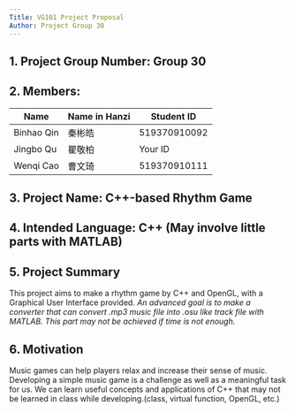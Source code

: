 ```yaml
---
Title: VG101 Project Proposal
Author: Project Group 30
---
```


## 1. Project Group Number: Group 30

## 2. Members:
|Name|Name in Hanzi|Student ID|
|----|-------------|----------|
|Binhao Qin|秦彬皓|519370910092|
|Jingbo Qu|瞿敬柏|Your ID|
|Wenqi Cao|曹文琦|519370910111|

## 3. Project Name: C++-based Rhythm Game

## 4. Intended Language: C++ (May involve little parts with MATLAB)

## 5. Project Summary
This project aims to make a rhythm game by C++ and OpenGL, with a Graphical User Interface provided. *An advanced goal is to make a converter that can convert .mp3 music file into .osu like track file with MATLAB. This part may not be achieved if time is not enough.*

## 6. Motivation
Music games can help players relax and increase their sense of music. Developing a simple music game is a challenge as well as a meaningful task for us. We can learn useful concepts and applications of C++ that may not be learned in class while developing.(class, virtual function, OpenGL, etc.)

